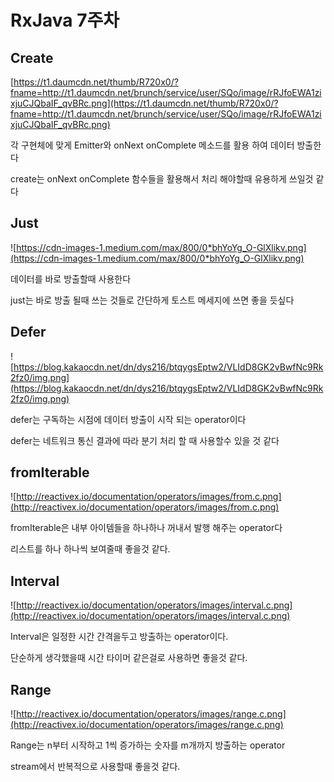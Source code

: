 # RxJava 7주차

## Create

[https://t1.daumcdn.net/thumb/R720x0/?fname=http://t1.daumcdn.net/brunch/service/user/SQo/image/rRJfoEWA1zixjuCJQbaIF_qvBRc.png](https://t1.daumcdn.net/thumb/R720x0/?fname=http://t1.daumcdn.net/brunch/service/user/SQo/image/rRJfoEWA1zixjuCJQbaIF_qvBRc.png)

각 구현체에 맞게 Emitter와 onNext onComplete 메소드를 활용 하여 데이터 방출한다

create는 onNext onComplete 함수들을 활용해서 처리 해야할때 유용하게 쓰일것 같다

## Just

![https://cdn-images-1.medium.com/max/800/0*bhYoYg_O-GlXlikv.png](https://cdn-images-1.medium.com/max/800/0*bhYoYg_O-GlXlikv.png)

데이터를 바로 방출할때 사용한다

just는 바로 방출 될때 쓰는 것들로 간단하게 토스트 메세지에 쓰면 좋을 듯싶다 

## Defer

![https://blog.kakaocdn.net/dn/dys216/btqygsEptw2/VLIdD8GK2vBwfNc9Rk2fz0/img.png](https://blog.kakaocdn.net/dn/dys216/btqygsEptw2/VLIdD8GK2vBwfNc9Rk2fz0/img.png)

defer는 구독하는 시점에 데이터 방출이 시작 되는 operator이다

defer는 네트워크 통신 결과에 따라 분기 처리 할 때 사용할수 있을 것 같다

## fromIterable

![http://reactivex.io/documentation/operators/images/from.c.png](http://reactivex.io/documentation/operators/images/from.c.png)

fromIterable은 내부 아이템들을 하나하나 꺼내서 발행 해주는 operator다

리스트를 하나 하나씩 보여줄때 좋을것 같다.

## Interval

![http://reactivex.io/documentation/operators/images/interval.c.png](http://reactivex.io/documentation/operators/images/interval.c.png)

Interval은 일정한 시간 간격을두고 방출하는 operator이다.

단순하게 생각했을때 시간 타이머 같은걸로 사용하면 좋을것 같다.

## Range

![http://reactivex.io/documentation/operators/images/range.c.png](http://reactivex.io/documentation/operators/images/range.c.png)

Range는 n부터 시작하고 1씩 증가하는 숫자를 m개까지 방출하는 operator

stream에서 반복적으로 사용할때 좋을것 같다.